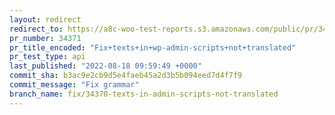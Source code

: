 ```yaml
---
layout: redirect
redirect_to: https://a8c-woo-test-reports.s3.amazonaws.com/public/pr/34371/api/index.html
pr_number: 34371
pr_title_encoded: "Fix+texts+in+wp-admin-scripts+not+translated"
pr_test_type: api
last_published: "2022-08-18 09:59:49 +0000"
commit_sha: b3ac9e2cb9d5e4faeb45a2d3b5b094eed7d4f7f9
commit_message: "Fix grammar"
branch_name: fix/34370-texts-in-admin-scripts-not-translated
---
```

